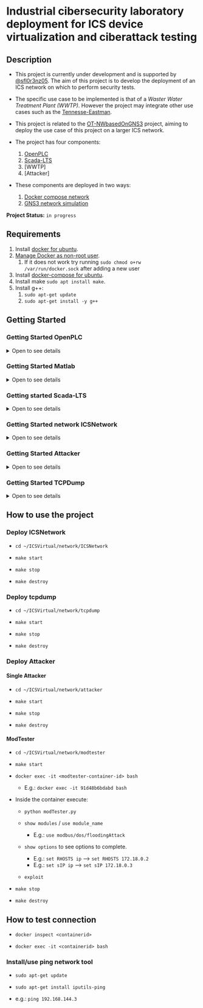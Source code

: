 # Industrial cibersecurity laboratory deployment for ICS device virtualization and ciberattack testing

## Description

- This project is currently under development and is supported by [@sfl0r3nz05](sfigueroa@ceit.es). The aim of this project is to develop the deployment of an ICS network on which to perform security tests. 

- The specific use case to be implemented is that of a *Waster Water Treatment Plant (WWTP)*. However the project may integrate other use cases such as the [Tennesse-Eastman](http://depts.washington.edu/control/LARRY/TE/download.html).

- This project is related to the [OT-NWbasedOnGNS3](https://github.com/sfl0r3nz05/OT-NWbasedOnGNS3) project, aiming to deploy the use case of this project on a larger ICS network.

- The project has four components:
  1. [OpenPLC](https://github.com/thiagoralves/OpenPLC_v3)
  2. [Scada-LTS](https://github.com/SCADA-LTS/Scada-LTS)
  3. [WWTP]
  4. [Attacker]

- These components are deployed in two ways:
  1. [Docker compose network]()
  2. [GNS3 network simulation]()

**Project Status:** `in progress`

## Requirements

1. Install [docker for ubuntu](https://docs.docker.com/engine/install/ubuntu/).
2. [Manage Docker as non-root user](https://docs.docker.com/engine/install/linux-postinstall/).
   1. If it does not work try running `sudo chmod o+rw /var/run/docker.sock` after adding a new user
3. Install [docker-compose for ubuntu](https://docs.docker.com/compose/install/).
4. Install make `sudo apt install make`.
5. Install g++:
   1. `sudo apt-get update`
   2. `sudo apt-get install -y g++`

## Getting Started

### Getting Started OpenPLC

<details>

<summary>Open to see details</summary>

#### Create your own OpenPLC image  

- Build openplc image:
  - cd `~/ICSVirtual/openplc`
  - `docker build -t open-plc .`
  
#### Use the OpenPLC image created for the project

- Open docker-compose file `cd ~/ICSVirtual/network/ICSNetwork`.
- Change the image of the `openplc` service by `sflorenz05/open-plc:v0.1`.

#### Follow this recommendation [Only for Modbus]

- Once OpenPLC container is running:
  
- Disable DNP3/EtherNET/IP to use only Modbus protocol:

![alt text](./images/openplc1.png "OpenPLC 1")

- Load the `*.st` file of the project.
  - E.g.: file `water_heater.st` is placed into `~/ICSVirtual/openplc/sample/`.
  
- Start PLC.

![alt text](./images/openplc2.png "OpenPLC 2")

</details>

### Getting Started Matlab

<details>

<summary>Open to see details</summary>

#### Create your own Matlab Simulink Docker image

- Run the MATLAB container using this command:
      `docker run -it -p 5901:5901 -p 6080:6080 --shm-size=512M mathworks/matlab:r20XYz -vnc`

  - :r20XYz chooses the release version of the MATLAB container. E.g.: `r2022a`
  
  - Open a bash for the Matlab container: e.g.: `docker exec -it <containerID> bash`.
  
  - Run Matlab with `root` permissions: `sudo matlab`.

  - Install *Industrial Control Communication Toolbox* as add-on:

      ![alt text](./images/ics_toolbox.png "ics1")

  - Install Matlab Simulink as add-on:

      ![alt text](./images/simulink1.png "Simulink 1")

      ![alt text](./images/simulink2.png "Simulink 1")

  - Install gcc, g++, foltran:
    - `sudo apt-get update`
    - `sudo apt-get install -y gcc g++ gfortran`
        
      ![alt text](./images/install_gcc.png "Install gcc 1")
  
  - [Save changes in container](https://www.mathworks.com/help/cloudcenter/ug/save-changes-in-containers.html)
    - `docker ps`
    - `docker commit <containerID> <repository>:<tag>`
      - E.g.: `docker commit 3d555451f07a mymatlab:r2020a`.

#### Use the matlab simulink image created for the project

- Open docker-compose file `cd ~/ICSVirtual/network/ICSNetwork`.
- Change the image of the `matlab` service by `sflorenz05/matlab_simulink:v0.3`.

#### Reference to the Modbus Module used

- [Creating Modbus Object](https://es.mathworks.com/help/icomm/ug/modbus.html).
- [Read Modbus Module](https://es.mathworks.com/help/icomm/ug/modbus.read.html).
- [Write Modbus Module](https://es.mathworks.com/help/icomm/ug/modbus.write.html).

#### Build final image

- It has been created a Dockerfile that ADD the source code into the container base image: `sflorenz05/matlab_simulink:v0.3`.
- In this way, the image `sflorenz05/matlab_simulink:v0.4` has been built.

#### Troubleshootings Matlab on Docker

- [Matlab from docker-compose #39](https://github.com/mathworks-ref-arch/matlab-dockerfile/issues/39).
- [Installing Simulink as a Docker Matlab add-on #40](https://github.com/mathworks-ref-arch/matlab-dockerfile/issues/40).

#### Import Project Files into the PATH before start simulation

![alt text](./images/simulink3.png "Simulink 3")

#### Compile all `*.c` using mex compiler of Matlab

- The `*.c` version of all of the following folders must be compiled using mex:
  
  ![alt text](./images/simulink4.png)

- All files has been compiled by default.
  - E.g.: If we go inside the `ASU Unit` folder (see the PATH in the following image) we only need to compile the `*.c`, using the command `mex ASU_UNIT.c`. **Important:** `*.mexa64` files are generated.
  
  ![alt text](./images/simulink5.png "Simulink 5")

#### Run Simulink Project

- Once all the code has been successfully compiled the Simulink Project is executed with double clic in the `*.slx`. E.g.: `Remedy_WWTP.slx`.
  
  ![alt text](./images/simulink6.png)

- The values displayed on the displays should be close to the values highlighted in the following figure.
  
  ![alt text](./images/simulink7.png)

</details>

### Getting started Scada-LTS

<details>

<summary>Open to see details</summary>

- Once Scada-LTS container is running:
  - Access to Scada-LTS GUI: [http://localhost:8080/Scada-LTS/](http://localhost:8080/Scada-LTS/).
  - Login with `username`: admin `password`: admin.
  - Create empty script in "Scripting".

      ![alt text](./images/scada1.png)

  - Next go to the "SQL" tab.
  - Paste content scripts-one-insert.txt file into the text field "SQL".
  
  - File `scripts-one-insert.txt` is placed into `~/ICSVirtual/scada-lts/scripts`.
  - Click "Submit update"
  - If the operation is successful, the information about adding 12 records will be displayed.

      ![alt text](./images/scada2.png)
  
  - Then import the project (.json file).
    - E.g.: file `Water Heater 3 Stations.json` is placed into `~/ICSVirtual/scada-lts/sample/`

        ![alt text](./images/scada3.png)

  - Add a data source running on port 502 with host:openplc.
  - Make the connection with OpenPLC.

      ![alt text](./images/scada4.png)

  - Add the background image at "Graphical views".
    - E.g.: file `background.png` is placed into `~/ICSVirtual/scada-lts/sample/`

        ![alt text](./images/scada5.png)
  - Change the name of the file named .env.example in /ICSVirtual/network/ICSNetwork :
  
    `cd ~/ICSVirtual/network/ICSNetwork`
    
    `mv .env.example .env`

#### Troubleshootings Scada-LTS

- [Graphical views Scada-LTS #1961](https://github.com/SCADA-LTS/Scada-LTS/issues/1961)

</details>

### Getting Started network ICSNetwork

<details>

<summary>Open to see details</summary>

- Add permissions
  - `cd ~/ICSVirtual/network/ICSNetwork`
  - `sudo chmod +x scripts/*.*`

</details>

### Getting Started Attacker

<details>

<summary>Open to see details</summary>

- **Attacker** is divided into: *Single Attacker* and *Modtester* tool.

#### Single Attacker

##### Create your own Attacker Docker image

- Go to attacker folder `cd ~/ICSVirtual/attacker`.
- Compile `injection_attack.cpp` file `g++ injection_attack.cpp -o injection_attack -pthread`.
- Build image: `docker build -t attacker .`.

##### Use the attacker image created for the project

- Open docker-compose file `cd ~/ICSVirtual/network/attacker`.
- Change the image of the `matlab` service by `sflorenz05/attacker:v0.1`.

##### Deploying Attacker

- Compile attacker code:
  - `cd ~/ICSVirtual/attacker`
  - `g++ injection_attack.cpp -o injection_attack -pthread`
- Add permissions:
  - `cd ~/ICSVirtual/network/attacker`
  - `sudo chmod +x scripts/*.*`
- Set enviromental variables:
  - Copy the `.env.example` and paste in the same path.
    - Rename `.env.example` to `.env`.
  - Inspect the PLC container: `docker inspect <containerid>` to recover IP address of this container.
    - Set the `IP_PLC` variable.
    - Set the `FREQ` variable.

#### ModTester

##### Create your own ModTester Docker image

- Go to modtester folder `cd ~/ICSVirtual/modtester`.
- Build image: `docker build -t modtester .`.

##### Use the modtester image created for the project

- Open docker-compose file `cd ~/ICSVirtual/network/modtester`.
- Change the image of the `matlab` service by `sflorenz05/modtester:v0.2`.

##### Deploying ModTester

- Add permissions:
  - `cd ~/ICSVirtual/network/modtester`
  - `sudo chmod +x scripts/*.*`

</details>

### Getting Started TCPDump

<details>

<summary>Open to see details</summary>

- To capture the traffic into the ICSNetwork the [TCPDump](https://www.tcpdump.org/) tool is used.
- To deploy as part of the Docker Infrastructure `kaazing/tcpdump` image is [used](https://hub.docker.com/r/kaazing/tcpdump).
- Once the `tcpdump` container is deployed an `*.pcap` file is included as part of the `tcpdump` folder.

  ![alt text](./images/tcpdump1.png)

- Once `*.pcap` file is downloaded, it can be opened using Wireshark.
  
  ![alt text](./images/tcpdump2.png)
  
</details>

## How to use the project

### Deploy ICSNetwork

- `cd ~/ICSVirtual/network/ICSNetwork`

- `make start`

- `make stop`

- `make destroy`

### Deploy tcpdump

- `cd ~/ICSVirtual/network/tcpdump`

- `make start`

- `make stop`

- `make destroy`

### Deploy Attacker

#### Single Attacker

- `cd ~/ICSVirtual/network/attacker`

- `make start`

- `make stop`

- `make destroy`

#### ModTester

- `cd ~/ICSVirtual/network/modtester`

- `make start`

- `docker exec -it <modtester-container-id> bash`
  - E.g.: `docker exec -it 91d48b6bdabd bash`
  
- Inside the container execute:
  
  - `python modTester.py`
  
  - `show modules` / `use module_name`
    - E.g.: `use modbus/dos/floodingAttack`

  - `show options` to see options to complete.
    - E.g.: `set RHOSTS ip`  -->  `set RHOSTS 172.18.0.2`
    - E.g.: `set sIP ip`  -->  `set sIP 172.18.0.3`
  
  - `exploit`

- `make stop`

- `make destroy`

## How to test connection

- `docker inspect <containerid>`
  
- `docker exec -it <containerid> bash`
  
### Install/use ping network tool

- `sudo apt-get update`

- `sudo apt-get install iputils-ping`
  
- e.g.: `ping 192.168.144.3`
